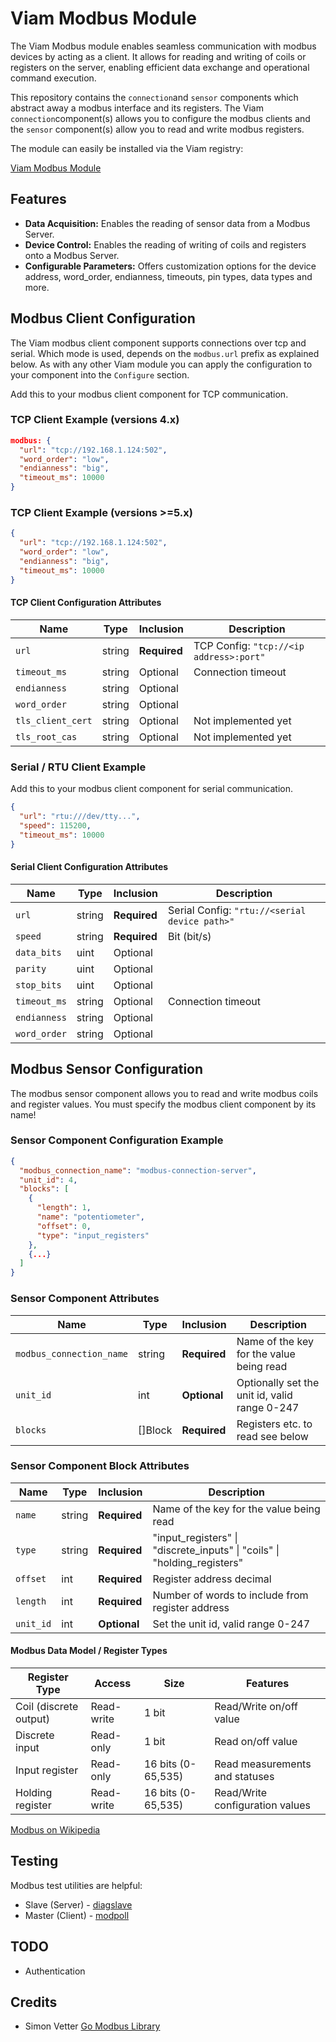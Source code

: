 # Viam Modbus Module

The Viam Modbus module enables seamless communication with modbus devices by acting as a client.
It allows for reading and writing of coils or registers on the server, enabling efficient data exchange and operational command execution.

This repository contains the `connection`and `sensor` components which abstract away a modbus interface and its registers.
The Viam `connection`component(s) allows you to configure the modbus clients and the `sensor` component(s) allow you to read and write modbus registers.

The module can easily be installed via the Viam registry:

[Viam Modbus Module](https://app.viam.com/module/viam-soleng/viam-modbus)

## Features

- **Data Acquisition:** Enables the reading of sensor data from a Modbus Server.
- **Device Control:** Enables the reading of writing of coils and registers onto a Modbus Server.
- **Configurable Parameters:** Offers customization options for the device address, word_order, endianness, timeouts, pin types, data types and more.

## Modbus Client Configuration

The Viam modbus client component supports connections over tcp and serial. Which mode is used, depends on the `modbus.url` prefix as explained below.
As with any other Viam module you can apply the configuration to your component into the `Configure` section.

Add this to your modbus client component for TCP communication.

### TCP Client Example (versions 4.x)

```json
modbus: {
  "url": "tcp://192.168.1.124:502",
  "word_order": "low",
  "endianness": "big",
  "timeout_ms": 10000
}
```

### TCP Client Example (versions >=5.x)

```json
{
  "url": "tcp://192.168.1.124:502",
  "word_order": "low",
  "endianness": "big",
  "timeout_ms": 10000
}
```

#### TCP Client Configuration Attributes

| Name              | Type   | Inclusion    | Description                             |
| ----------------- | ------ | ------------ | --------------------------------------- |
| `url`             | string | **Required** | TCP Config: `"tcp://<ip address>:port"` |
| `timeout_ms`      | string | Optional     | Connection timeout                      |
| `endianness`      | string | Optional     |                                         |
| `word_order`      | string | Optional     |                                         |
| `tls_client_cert` | string | Optional     | Not implemented yet                     |
| `tls_root_cas`    | string | Optional     | Not implemented yet                     |

### Serial / RTU Client Example

Add this to your modbus client component for serial communication.

```json
{
  "url": "rtu:///dev/tty...",
  "speed": 115200,
  "timeout_ms": 10000
}
```

#### Serial Client Configuration Attributes

| Name         | Type   | Inclusion    | Description                                   |
| ------------ | ------ | ------------ | --------------------------------------------- |
| `url`        | string | **Required** | Serial Config: `"rtu://<serial device path>"` |
| `speed`      | string | **Required** | Bit (bit/s)                                   |
| `data_bits`  | uint   | Optional     |                                               |
| `parity`     | uint   | Optional     |                                               |
| `stop_bits`  | uint   | Optional     |                                               |
| `timeout_ms` | string | Optional     | Connection timeout                            |
| `endianness` | string | Optional     |                                               |
| `word_order` | string | Optional     |                                               |

## Modbus Sensor Configuration

The modbus sensor component allows you to read and write modbus coils and register values.
You must specify the modbus client component by its name!

### Sensor Component Configuration Example

```json
{
  "modbus_connection_name": "modbus-connection-server",
  "unit_id": 4,
  "blocks": [
    {
      "length": 1,
      "name": "potentiometer",
      "offset": 0,
      "type": "input_registers"
    },
    {...}
  ]
}
```

### Sensor Component Attributes

| Name                     | Type    | Inclusion    | Description                                   |
| ------------------------ | ------- | ------------ | --------------------------------------------- |
| `modbus_connection_name` | string  | **Required** | Name of the key for the value being read      |
| `unit_id`                | int     | **Optional** | Optionally set the unit id, valid range 0-247 |
| `blocks`                 | []Block | **Required** | Registers etc. to read see below              |

### Sensor Component Block Attributes

| Name      | Type   | Inclusion    | Description                                                              |
| --------- | ------ | ------------ | ------------------------------------------------------------------------ |
| `name`    | string | **Required** | Name of the key for the value being read                                 |
| `type`    | string | **Required** | "input_registers" \| "discrete_inputs" \| "coils" \| "holding_registers" |
| `offset`  | int    | **Required** | Register address decimal                                                 |
| `length`  | int    | **Required** | Number of words to include from register address                         |
| `unit_id` | int    | **Optional** | Set the unit id, valid range 0-247                                       |

#### Modbus Data Model / Register Types

| Register Type          | Access     | Size               | Features                        |
| ---------------------- | ---------- | ------------------ | ------------------------------- |
| Coil (discrete output) | Read-write | 1 bit              | Read/Write on/off value         |
| Discrete input         | Read-only  | 1 bit              | Read on/off value               |
| Input register         | Read-only  | 16 bits (0-65,535) | Read measurements and statuses  |
| Holding register       | Read-write | 16 bits (0-65,535) | Read/Write configuration values |

[Modbus on Wikipedia](https://en.wikipedia.org/wiki/Modbus)

## Testing

Modbus test utilities are helpful:

- Slave (Server) - [diagslave](https://www.modbusdriver.com/diagslave.html)
- Master (Client) - [modpoll](https://www.modbusdriver.com/modpoll.html)

## TODO

- Authentication

## Credits

- Simon Vetter [Go Modbus Library](https://github.com/simonvetter/modbus)
